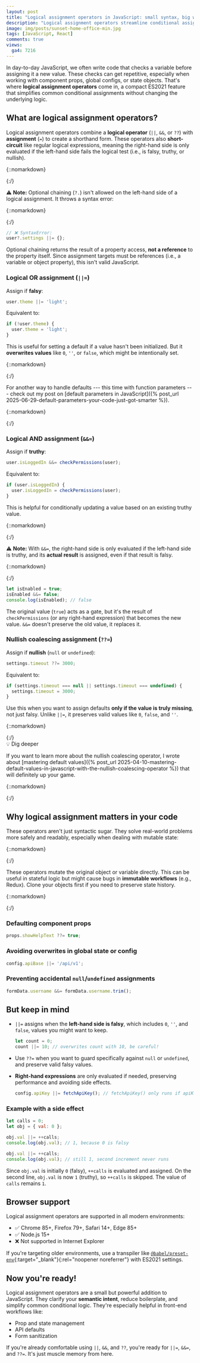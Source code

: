 ```yaml
---
layout: post
title: "Logical assignment operators in JavaScript: small syntax, big wins"
description: "Logical assignment operators streamline conditional assignments in JavaScript, making your code cleaner, safer, and easier to read."
image: img/posts/sunset-home-office-min.jpg
tags: [JavaScript, React]
comments: true
views:
  ga4: 7216
---
```


In day-to-day JavaScript, we often write code that checks a variable before assigning it a new value. These checks can get repetitive, especially when working with component props, global configs, or state objects. That's where **logical assignment operators** come in, a compact ES2021 feature that simplifies common conditional assignments without changing the underlying logic.

## What are logical assignment operators?

Logical assignment operators combine a **logical operator** (`||`, `&&`, or `??`) with **assignment** (`=`) to create a shorthand form. These operators also **short-circuit** like regular logical expressions, meaning the right-hand side is only evaluated if the left-hand side fails the logical test (i.e., is falsy, truthy, or nullish).

{::nomarkdown}
<aside class="message memo" role="note">
{:/}

⚠️ **Note:** Optional chaining (`?.`) isn't allowed on the left-hand side of a logical assignment. It throws a syntax error:

{::nomarkdown}
</aside>
{:/}

```js
// ❌ SyntaxError:
user?.settings ||= {};
```

Optional chaining returns the result of a property access, **not a reference** to the property itself. Since assignment targets must be references (i.e., a variable or object property), this isn't valid JavaScript.

### Logical OR assignment (`||=`)

Assign if **falsy**:

```js
user.theme ||= 'light';
```

Equivalent to:

```js
if (!user.theme) {
  user.theme = 'light';
}
```

This is useful for setting a default if a value hasn't been initialized. But it **overwrites values** like `0`, `''`, or `false`, which might be intentionally set.

{::nomarkdown}
<aside class="message highlight" role="note">
{:/}

For another way to handle defaults --- this time with function parameters --- check out my post on [default parameters in JavaScript]({% post_url 2025-06-29-default-parameters-your-code-just-got-smarter %}).

{::nomarkdown}
</aside>
{:/}

### Logical AND assignment (`&&=`)

Assign if **truthy**:

```js
user.isLoggedIn &&= checkPermissions(user);
```

Equivalent to:

```js
if (user.isLoggedIn) {
  user.isLoggedIn = checkPermissions(user);
}
```

This is helpful for conditionally updating a value based on an existing truthy value.

{::nomarkdown}
<aside class="message memo" role="note">
{:/}

⚠️ **Note:** With `&&=`, the right-hand side is only evaluated if the left-hand side is truthy, and its **actual result** is assigned, even if that result is falsy.

{::nomarkdown}
</aside>
{:/}

```js
let isEnabled = true;
isEnabled &&= false;
console.log(isEnabled); // false
```

The original value (`true`) acts as a gate, but it's the result of `checkPermissions` (or any right-hand expression) that becomes the new value. `&&=` doesn't preserve the old value, it replaces it.

### Nullish coalescing assignment (`??=`)

Assign if **nullish** (`null` or `undefined`):

```js
settings.timeout ??= 3000;
```

Equivalent to:

```js
if (settings.timeout === null || settings.timeout === undefined) {
  settings.timeout = 3000;
}
```

Use this when you want to assign defaults **only if the value is truly missing**, not just falsy. Unlike `||=`, it preserves valid values like `0`, `false`, and `''`.

{::nomarkdown}
<aside class="message highlight" role="note">
{:/}

<div class="note-heading">💡 Dig deeper</div>

If you want to learn more about the nullish coalescing operator, I wrote about [mastering default values]({% post_url 2025-04-10-mastering-default-values-in-javascript-with-the-nullish-coalescing-operator %}) that will definitely up your game.

{::nomarkdown}
</aside>
{:/}

## Why logical assignment matters in your code

These operators aren't just syntactic sugar. They solve real-world problems more safely and readably, especially when dealing with mutable state:

{::nomarkdown}
<aside class="message notification" role="note">
{:/}

These operators mutate the original object or variable directly. This can be useful in stateful logic but might cause bugs in **immutable workflows** (e.g., Redux). Clone your objects first if you need to preserve state history.

{::nomarkdown}
</aside>
{:/}

### Defaulting component props

```js
props.showHelpText ??= true;
```

### Avoiding overwrites in global state or config

```js
config.apiBase ||= '/api/v1';
```

### Preventing accidental `null`/`undefined` assignments

```js
formData.username &&= formData.username.trim();
```

## But keep in mind

- `||=` assigns when the **left-hand side is falsy**, which includes `0`, `''`, and `false`, values you might want to keep.

  ```js
  let count = 0;
  count ||= 10; // overwrites count with 10, be careful!
  ```

- Use `??=` when you want to guard specifically against `null` or `undefined`, and preserve valid falsy values.
- **Right-hand expressions** are only evaluated if needed, preserving performance and avoiding side effects.

  ```js
  config.apiKey ||= fetchApiKey(); // fetchApiKey() only runs if apiKey is falsy
  ```

### Example with a side effect

```js
let calls = 0;
let obj = { val: 0 };

obj.val ||= ++calls;
console.log(obj.val); // 1, because 0 is falsy

obj.val ||= ++calls;
console.log(obj.val); // still 1, second increment never runs
```

Since `obj.val` is initially `0` (falsy), `++calls` is evaluated and assigned. On the second line, `obj.val` is now `1` (truthy), so `++calls` is skipped. The value of `calls` remains `1`.

## Browser support

Logical assignment operators are supported in all modern environments:

- ✅ Chrome 85+, Firefox 79+, Safari 14+, Edge 85+
- ✅ Node.js 15+
- ❌ Not supported in Internet Explorer

If you're targeting older environments, use a transpiler like [`@babel/preset-env`](https://babeljs.io/docs/babel-preset-env){:target="_blank"}{:rel="noopener noreferrer"} with ES2021 settings.

## Now you're ready!

Logical assignment operators are a small but powerful addition to JavaScript. They clarify your **semantic intent**, reduce boilerplate, and simplify common conditional logic. They're especially helpful in front-end workflows like:

- Prop and state management
- API defaults
- Form sanitization

If you're already comfortable using `||`, `&&`, and `??`, you're ready for `||=`, `&&=`, and `??=`. It's just muscle memory from here.
